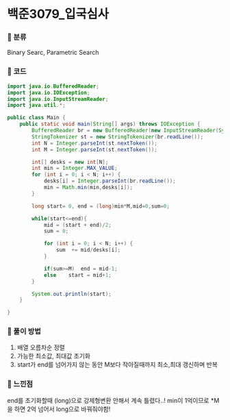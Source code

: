 # 백준3079\_입국심사

### &#127822; 분류

Binary Searc, Parametric Search

### &#127822; 코드

```java
import java.io.BufferedReader;
import java.io.IOException;
import java.io.InputStreamReader;
import java.util.*;

public class Main {
    public static void main(String[] args) throws IOException {
        BufferedReader br = new BufferedReader(new InputStreamReader(System.in));
        StringTokenizer st = new StringTokenizer(br.readLine());
        int N = Integer.parseInt(st.nextToken());
        int M = Integer.parseInt(st.nextToken());

        int[] desks = new int[N];
        int min = Integer.MAX_VALUE;
        for (int i = 0; i < N; i++) {
            desks[i] = Integer.parseInt(br.readLine());
            min = Math.min(min,desks[i]);
        }

        long start= 0, end = (long)min*M,mid=0,sum=0;

        while(start<=end){
            mid = (start + end)/2;
            sum = 0;

            for (int i = 0; i < N; i++) {
                sum  += mid/desks[i];
            }

            if(sum>=M)  end = mid-1;
            else    start = mid+1;
        }

        System.out.println(start);
    }

}
```

### &#127822; 풀이 방법

1. 배열 오름차순 정렬
2. 가능한 최소값, 최대값 초기화
3. start가 end를 넘어가지 않는 동안 M보다 작아질때까지 최소,최대 갱신하며 반복


### &#127822; 느낀점

end를 초기화할때 (long)으로 강제형변환 안해서 계속 틀렸다..!
min이 1억이므로 *M을 하면 2억 넘어서 long으로 바꿔줘야함!